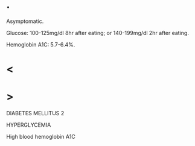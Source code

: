 # .

Asymptomatic.

Glucose: 100-125mg/dl 8hr after eating; or 140-199mg/dl 2hr after eating.

Hemoglobin A1C: 5.7-6.4%.

# <

# >

DIABETES MELLITUS 2

HYPERGLYCEMIA

High blood hemoglobin A1C
